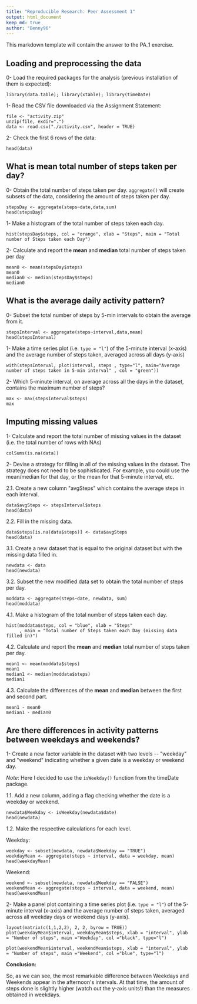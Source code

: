 ```yaml
---
title: "Reproducible Research: Peer Assessment 1"
output: html_document
keep_md: true
author: "Benny96"
---
```


This markdown template will contain the answer to the PA_1 exercise.

## Loading and preprocessing the data

0- Load the required packages for the analysis (previous installation of them is expected):

```{r libraries,echo=TRUE}
library(data.table); library(xtable); library(timeDate)
```

1- Read the CSV file downloaded via the Assignment Statement:

```{r zipextraction,echo=TRUE}
file <- "activity.zip"
unzip(file, exdir=".")
data <- read.csv("./activity.csv", header = TRUE)
```

2- Check the first 6 rows of the data:

```{r check,echo=TRUE}
head(data)
```

## What is mean total number of steps taken per day?

0- Obtain the total number of steps taken per day. ```aggregate()``` will create subsets of the data, considering the amount of steps taken
per day.

```{r subsetdate,echo=TRUE}
stepsDay <- aggregate(steps~date,data,sum)
head(stepsDay)
```

1- Make a histogram of the total number of steps taken each day.

```{r histogram,echo=TRUE}
hist(stepsDay$steps, col = "orange", xlab = "Steps", main = "Total number of Steps taken each Day")
```

2- Calculate and report the **mean** and **median** total number of steps taken per day

```{r avgmediancalc0, echo=TRUE}
mean0 <- mean(stepsDay$steps)
mean0
median0 <- median(stepsDay$steps)
median0
```

## What is the average daily activity pattern?

0- Subset the total number of steps by 5-min intervals to obtain the average from it.

```{r subsetinterval,echo=TRUE}
stepsInterval <- aggregate(steps~interval,data,mean)
head(stepsInterval)
```

1- Make a time series plot (i.e. ```type = "l"```) of the 5-minute interval (x-axis) and the average number of steps taken, averaged across all days (y-axis)

```{r timeseries,echo=TRUE}
with(stepsInterval, plot(interval, steps , type="l", main="Average number of steps taken in 5-min interval" , col = "green")) 
```

2- Which 5-minute interval, on average across all the days in the dataset, contains the maximum number of steps?

```{r max,echo=TRUE}
max <- max(stepsInterval$steps)
max
```

## Imputing missing values

1- Calculate and report the total number of missing values in the dataset (i.e. the total number of rows with NAs)

```{r sumNAs, echo=TRUE}
colSums(is.na(data))
```

2- Devise a strategy for filling in all of the missing values in the dataset. The strategy does not need to be sophisticated. For example, you could use the mean/median for that day, or the mean for that 5-minute interval, etc.

2.1. Create a new column "avgSteps" which contains the average steps in each interval.

```{r columncreation, echo=TRUE}
data$avgSteps <- stepsInterval$steps
head(data)
```

2.2. Fill in the missing data.

```{r fillingdata, echo=TRUE}
data$steps[is.na(data$steps)] <- data$avgSteps
head(data)
```

3.1. Create a new dataset that is equal to the original dataset but with the missing data filled in.

```{r newdataset, echo=TRUE}
newdata <- data
head(newdata)
```

3.2. Subset the new modified data set to obtain the total number of steps per day.

```{r subsetmodified,echo=TRUE}
moddata <- aggregate(steps~date, newdata, sum)
head(moddata)
```

4.1. Make a histogram of the total number of steps taken each day.

```{r histo2, echo=TRUE}
hist(moddata$steps, col = "blue", xlab = "Steps"
     , main = "Total number of Steps taken each Day (missing data filled in)")
```

4.2. Calculate and report the **mean** and **median** total number of steps taken per day.

```{r avgmediancalc1, echo=TRUE}
mean1 <- mean(moddata$steps)
mean1
median1 <- median(moddata$steps)
median1
```

4.3. Calculate the differences of the **mean** and **median** between the first and second part.

```{r difference, echo=TRUE}
mean1 - mean0
median1 - median0
```

## Are there differences in activity patterns between weekdays and weekends?

1- Create a new factor variable in the dataset with two levels -- "weekday" and "weekend" indicating whether a given date is a weekday or weekend day.

*Note*: Here I decided to use the ```isWeekday()``` function from the timeDate package.

1.1. Add a new column, adding a flag checking whether the date is a weekday or weekend.

```{r columnaddition, echo=TRUE}
newdata$Weekday <- isWeekday(newdata$date)
head(newdata)
```

1.2. Make the respective calculations for each level.

Weekday:

```{r weekdaycalc, echo = TRUE}
weekday <- subset(newdata, newdata$Weekday == "TRUE")
weekdayMean <- aggregate(steps ~ interval, data = weekday, mean)
head(weekdayMean)
```

Weekend:

```{r weekendcalc, echo = TRUE}
weekend <- subset(newdata, newdata$Weekday == "FALSE")
weekendMean <- aggregate(steps ~ interval, data = weekend, mean)
head(weekendMean)
```

2- Make a panel plot containing a time series plot (i.e. ```type = "l"```) of the 5-minute interval (x-axis) and the average number of steps taken, averaged across all weekday days or weekend days (y-axis). 

```{r plotting, echo=TRUE}
layout(matrix(c(1,1,2,2), 2, 2, byrow = TRUE))
plot(weekdayMean$interval, weekdayMean$steps, xlab = "interval", ylab = "Number of steps", main ="Weekday", col ="black", type="l") 

plot(weekendMean$interval, weekendMean$steps, xlab = "interval", ylab = "Number of steps", main ="Weekend", col ="blue", type="l")
```

**Conclusion:**

So, as we can see, the most remarkable difference between Weekdays and Weekends appear in the afternoon's intervals. At that time, the amount of steps done is slightly higher (watch out the y-axis units!) than the measures obtained in weekdays. 